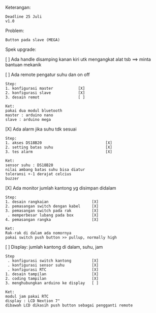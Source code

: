 Keterangan: 

    Deadline 25 Juli
    v1.0


Problem:
   
    Button pada slave (MEGA)
    

Spek upgrade:

[ ] Ada handle disamping kanan kiri utk mengangkat alat tsb
    ==> minta bantuan mekanik
    
[ ] Ada remote pengatur suhu dan on off

    Step:
    1. konfigurasi master           [X]
    2. konfigurasi slave            [X]
    3. desain remot                 [ ]
    
    Ket:
    pakai dua modul bluetooth
    master : arduino nano
    slave : arduino mega


[X] Ada alarm jika suhu tdk sesuai

    Step:
    1. akses DS18B20                            [X]                           
    2. setting batas suhu                       [X]
    3. tes alarm                                [X]
    
    Ket:
    sensor suhu : DS18B20
    nilai ambang batas suhu bisa diatur
    toleransi +-1 derajat celcius
    buzzer


[X] Ada monitor jumlah kantong yg disimpan didalam 

    Step:
    1. desain rangkaian                   [X]
    2. pemasangan switch dengan kabel     [X]
    3. pemasangan switch pada rak         [X]
     . memperbesar lubang pada box        [X]
    4. pemasangan rangka                  [X]
    
    Ket:
    Rak-rak di dalam ada nomornya
    pakai switch push button >> pullup, normally high


[ ] Display: jumlah kantong di dalam, suhu, jam

    Step
     . konfigurasi switch kantong         [X]
     . konfigurasi sensor suhu            [X]
     . konfigurasi RTC                    [X]
    1. desain tampilan                    [X]
    2. coding tampilan                    [X]
    3. menghubungkan arduino ke display   [ ]
    
    Ket:
    modul jam pakai RTC
    display : LCD Nextion 7"
    dibawah LCD dikasih push button sebagai pengganti remote
